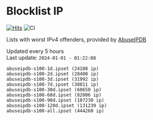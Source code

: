# Blocklist IP

[![Hits](https://hits.seeyoufarm.com/api/count/incr/badge.svg?url=https%3A%2F%2Fgithub.com%2Fborestad%2Fblocklist-ip%2F&count_bg=%2379C83D&title_bg=%23555555&icon=&icon_color=%23E7E7E7&title=hits&edge_flat=false)](https://hits.seeyoufarm.com)  ![CI](https://img.shields.io/github/workflow/status/borestad/blocklist-ip/CI?style=flat-square)

Lists with worst IPv4 offenders, provided by [AbuseIPDB](https://www.abuseipdb.com/)

<!-- FOOTER-PLACEHOLDER -->
Updated every 5 hours<br>
Last update: `2024-01-01 - 01:22:08`
```
abuseipdb-s100-1d.ipset (24108 ip)
abuseipdb-s100-2d.ipset (28400 ip)
abuseipdb-s100-3d.ipset (31992 ip)
abuseipdb-s100-7d.ipset (38811 ip)
abuseipdb-s100-30d.ipset (60650 ip)
abuseipdb-s100-60d.ipset (82006 ip)
abuseipdb-s100-90d.ipset (107230 ip)
abuseipdb-s100-120d.ipset (131239 ip)
abuseipdb-s100-all.ipset (444260 ip)
```
